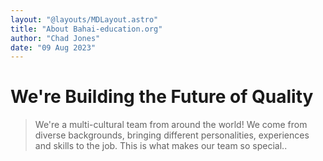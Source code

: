 ```yaml
---
layout: "@layouts/MDLayout.astro"
title: "About Bahai-education.org"
author: "Chad Jones"
date: "09 Aug 2023"
---
```


<script>
  import CoreTeam from "@components/core-team.astro";
  import CoreMission from "@components/core-mission.astro";
</script>


# We're Building the Future of Quality

>  We're a multi-cultural team from around the world! We come from diverse
>  backgrounds, bringing different personalities, experiences and skills to
>  the job. This is what makes our team so special..


<CoreMission />

<CoreTeam />


